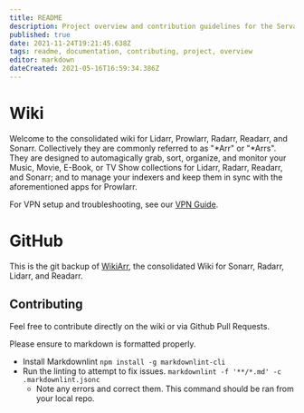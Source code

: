 ```yaml
---
title: README
description: Project overview and contribution guidelines for the Servarr Wiki documentation repository
published: true
date: 2021-11-24T19:21:45.638Z
tags: readme, documentation, contributing, project, overview
editor: markdown
dateCreated: 2021-05-16T16:59:34.386Z
---
```


# Wiki

Welcome to the consolidated wiki for Lidarr, Prowlarr, Radarr, Readarr, and Sonarr. Collectively they are commonly referred to as "\*Arr" or "\*Arrs". They are designed to automagically grab, sort, organize, and monitor your Music, Movie, E-Book, or TV Show collections for Lidarr, Radarr, Readarr, and Sonarr; and to manage your indexers and keep them in sync with the aforementioned apps for Prowlarr.

For VPN setup and troubleshooting, see our [VPN Guide](/vpn).

# GitHub

This is the git backup of [WikiArr](https://wikijs.servarr.com/), the consolidated Wiki for Sonarr, Radarr, Lidarr, and Readarr.

## Contributing

Feel free to contribute directly on the wiki or via Github Pull Requests.

Please ensure to markdown is formatted properly.

- Install Markdownlint `npm install -g markdownlint-cli`
- Run the linting to attempt to fix issues. `markdownlint -f '**/*.md' -c .markdownlint.jsonc`
  - Note any errors and correct them. This command should be ran from your local repo.

